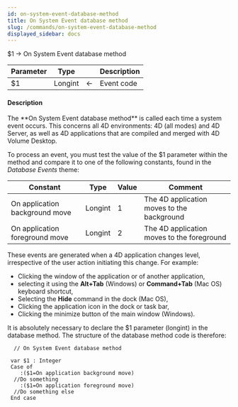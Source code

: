```yaml
---
id: on-system-event-database-method
title: On System Event database method
slug: /commands/on-system-event-database-method
displayed_sidebar: docs
---
```


<!--REF #_command_.On System Event database method.Syntax-->$1 -> On System Event database method<!-- END REF-->
<!--REF #_command_.On System Event database method.Params-->
| Parameter | Type |  | Description |
| --- | --- | --- | --- |
| $1 | Longint | &larr; | Event code |

<!-- END REF-->

#### Description 

<!--REF #_command_.On System Event database method.Summary-->The **On System Event database method** is called each time a system event occurs.<!-- END REF--> This concerns all 4D environments: 4D (all modes) and 4D Server, as well as 4D applications that are compiled and merged with 4D Volume Desktop.

To process an event, you must test the value of the $1 parameter within the method and compare it to one of the following constants, found in the *Database Events* theme:

| Constant                       | Type    | Value | Comment                                    |
| ------------------------------ | ------- | ----- | ------------------------------------------ |
| On application background move | Longint | 1     | The 4D application moves to the background |
| On application foreground move | Longint | 2     | The 4D application moves to the foreground |

These events are generated when a 4D application changes level, irrespective of the user action initiating this change. For example: 

* Clicking the window of the application or of another application,
* selecting it using the **Alt+Tab** (Windows) or **Command+Tab** (Mac OS) keyboard shortcut,
* Selecting the **Hide** command in the dock (Mac OS),
* Clicking the application icon in the dock or task bar,
* Clicking the minimize button of the main window (Windows).

It is absolutely necessary to declare the $1 parameter (longint) in the database method. The structure of the database method code is therefore:

```4d
  // On System Event database method
 
 var $1 : Integer
 Case of
    :($1=On application background move)
  //Do something
    :($1=On application foreground move)
  //Do something else
 End case
```
